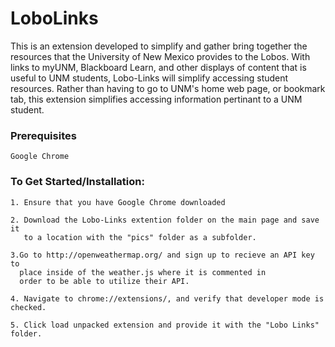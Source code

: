 # LoboLinks
This is an extension developed to simplify and gather bring together the resources that the University of New Mexico provides to the Lobos. With links to myUNM, Blackboard Learn, and other displays of content that is useful to UNM students, Lobo-Links will simplify accessing student resources. Rather than having to go to UNM's home web page, or bookmark tab, this extension simplifies accessing information pertinant to a UNM student. 
### Prerequisites
```
Google Chrome
```
### To Get Started/Installation: 
```
1. Ensure that you have Google Chrome downloaded
```
```
2. Download the Lobo-Links extention folder on the main page and save it 
   to a location with the "pics" folder as a subfolder.
```
```
3.Go to http://openweathermap.org/ and sign up to recieve an API key to 
  place inside of the weather.js where it is commented in 
  order to be able to utilize their API.
```
```
4. Navigate to chrome://extensions/, and verify that developer mode is checked.
```
```
5. Click load unpacked extension and provide it with the "Lobo Links" folder. 
```

